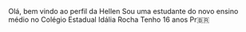 Olá, bem vindo ao perfil da Hellen 
Sou uma estudante do novo ensino médio no Colégio Estadual Idália Rocha
Tenho 16 anos 
Pr🇧🇷
